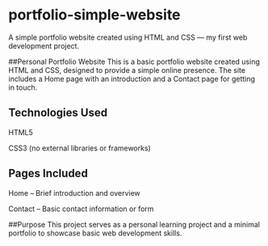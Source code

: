 # portfolio-simple-website
A simple portfolio website created using HTML and CSS — my first web development project.

##Personal Portfolio Website
This is a basic portfolio website created using HTML and CSS, designed to provide a simple online presence. The site includes a Home page with an introduction and a Contact page for getting in touch.

## Technologies Used
HTML5

CSS3 (no external libraries or frameworks)

## Pages Included
Home – Brief introduction and overview

Contact – Basic contact information or form

 ##Purpose
This project serves as a personal learning project and a minimal portfolio to showcase basic web development skills.
